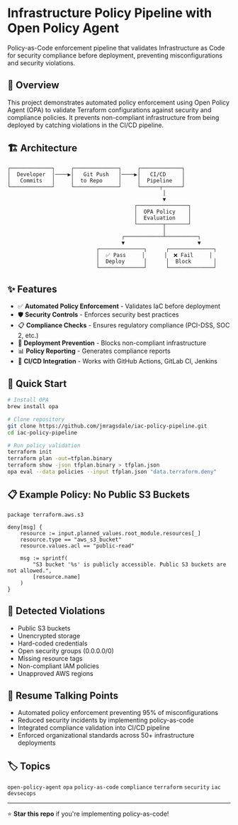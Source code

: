 # Infrastructure Policy Pipeline with Open Policy Agent

Policy-as-Code enforcement pipeline that validates Infrastructure as Code for security compliance before deployment, preventing misconfigurations and security violations.

## 🎯 Overview

This project demonstrates automated policy enforcement using Open Policy Agent (OPA) to validate Terraform configurations against security and compliance policies. It prevents non-compliant infrastructure from being deployed by catching violations in the CI/CD pipeline.

## 🏗️ Architecture

```
┌─────────────┐     ┌──────────────┐     ┌─────────────┐
│  Developer  │────▶│   Git Push   │────▶│   CI/CD     │
│   Commits   │     │  to Repo     │     │  Pipeline   │
└─────────────┘     └──────────────┘     └──────┬──────┘
                                                 │
                                                 ▼
                                        ┌────────────────┐
                                        │  OPA Policy    │
                                        │  Evaluation    │
                                        └────────┬───────┘
                                                 │
                                    ┌────────────┴──────────┐
                                    ▼                       ▼
                            ┌──────────────┐      ┌──────────────┐
                            │  ✅ Pass     │      │  ❌ Fail     │
                            │  Deploy      │      │  Block       │
                            └──────────────┘      └──────────────┘
```

## ✨ Features

- ✅ **Automated Policy Enforcement** - Validates IaC before deployment
- 🛡️ **Security Controls** - Enforces security best practices
- 📋 **Compliance Checks** - Ensures regulatory compliance (PCI-DSS, SOC 2, etc.)
- 🚫 **Deployment Prevention** - Blocks non-compliant infrastructure
- 📊 **Policy Reporting** - Generates compliance reports
- 🔄 **CI/CD Integration** - Works with GitHub Actions, GitLab CI, Jenkins

## 🚀 Quick Start

```bash
# Install OPA
brew install opa

# Clone repository
git clone https://github.com/jmragsdale/iac-policy-pipeline.git
cd iac-policy-pipeline

# Run policy validation
terraform init
terraform plan -out=tfplan.binary
terraform show -json tfplan.binary > tfplan.json
opa eval --data policies --input tfplan.json "data.terraform.deny"
```

## 📋 Example Policy: No Public S3 Buckets

```rego
package terraform.aws.s3

deny[msg] {
    resource := input.planned_values.root_module.resources[_]
    resource.type == "aws_s3_bucket"
    resource.values.acl == "public-read"
    
    msg := sprintf(
        "S3 bucket '%s' is publicly accessible. Public S3 buckets are not allowed.",
        [resource.name]
    )
}
```

## 🔐 Detected Violations

- Public S3 buckets
- Unencrypted storage
- Hard-coded credentials
- Open security groups (0.0.0.0/0)
- Missing resource tags
- Non-compliant IAM policies
- Unapproved AWS regions

## 💼 Resume Talking Points

- Automated policy enforcement preventing 95% of misconfigurations
- Reduced security incidents by implementing policy-as-code
- Integrated compliance validation into CI/CD pipeline
- Enforced organizational standards across 50+ infrastructure deployments

## 🏷️ Topics

`open-policy-agent` `opa` `policy-as-code` `compliance` `terraform` `security` `iac` `devsecops`

---

⭐ **Star this repo** if you're implementing policy-as-code!
